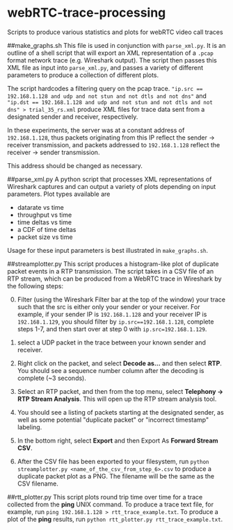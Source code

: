 # webRTC-trace-processing
Scripts to produce various statistics and plots for webRTC video call traces

##make_graphs.sh
This file is used in conjunction with `parse_xml.py`. It is an outline of a shell script that will export an XML representation of a `.pcap` format network trace (e.g. Wireshark output). The script then passes this XML file as input into `parse_xml.py`, and passes a variety of different parameters to produce a collection of different plots.

The script hardcodes a filtering query on the pcap trace. `"ip.src == 192.168.1.128 and udp and not stun and not dtls and not dns"` and `"ip.dst == 192.168.1.128 and udp and not stun and not dtls and not dns" > trial_35_rs.xml` produce XML files for trace data sent from a designated sender and receiver, respectively.

In these experiments, the server was at a constant address of `192.168.1.128`, thus packets originating from this IP reflect the sender -> receiver transmission, and packets addressed to `192.168.1.128` reflect the receiver -> sender transmission.

This address should be changed as necessary.

##parse_xml.py
A python script that processes XML representations of Wireshark captures and can output a variety of plots depending on input parameters. Plot types available are
- datarate vs time
- throughput vs time
- time deltas vs time
- a CDF of time deltas
- packet size vs time

Usage for these input parameters is best illustrated in `make_graphs.sh`.

##streamplotter.py
This script produces a histogram-like plot of duplicate packet events in a RTP transmission. The script takes in a CSV file of an RTP stream, which can be produced from a WebRTC trace in Wireshark by the following steps:

0. Filter (using the Wireshark Filter bar at the top of the window) your trace such that the src is either only your sender or your receiver. For example, if your sender IP is `192.168.1.128` and your receiver IP is `192.168.1.129`, you should filter by `ip.src==192.168.1.128`, complete steps 1-7, and then start over at step 0 with `ip.src=192.168.1.129`.

1. select a UDP packet in the trace between your known sender and receiver.

2. Right click on the packet, and select **Decode as...** and then select **RTP**. You should see a sequence number column after the decoding is complete (~3 seconds).

4. Select an RTP packet, and then from the top menu, select **Telephony -> RTP Stream Analysis**. This will open up the RTP stream analysis tool.

5. You should see a listing of packets starting at the designated sender, as well as some potential "duplicate packet" or "incorrect timestamp" labeling.

6. In the bottom right, select **Export** and then Export As **Forward Stream CSV**.

7. After the CSV file has been exported to your filesystem, run `python streamplotter.py <name_of_the_csv_from_step_6>.csv` to produce a duplicate packet plot as a PNG. The filename will be the same as the CSV filename.

##rtt_plotter.py
This script plots round trip time over time for a trace collected from the **ping** UNIX command. To produce a trace text file, for example, run `ping 192.168.1.128 > rtt_trace_example.txt`. To produce a plot of the **ping** results, run `python rtt_plotter.py rtt_trace_example.txt`.
